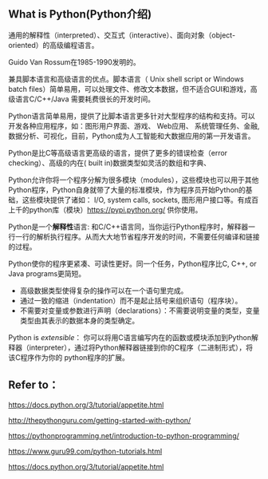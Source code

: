 ## What is Python(Python介绍)

通用的解释性（interpreted）、交互式（interactive）、面向对象（object-oriented）的高级编程语言。

Guido Van Rossum在1985-1990发明的。

兼具脚本语言和高级语言的优点。脚本语言（ Unix shell script or Windows batch files）简单易用，可以处理文件、修改文本数据，但不适合GUI和游戏，高级语言C/C++/Java 需要耗费很长的开发时间。

Python语言简单易用，提供了比脚本语言更多针对大型程序的结构和支持。可以开发各种应用程序，如：图形用户界面、游戏、 Web应用、 系统管理任务、金融,数据分析、可视化，目前，Python成为人工智能和大数据应用的第一开发语言。 

Python是比C等高级语言更高级的语言，提供了更多的错误检查（error checking）、高级的内在( built in)数据类型如灵活的数组和字典、

Python允许你将一个程序分解为很多模块（modules），这些模块也可以用于其他Python程序，Python自身就带了大量的标准模块，作为程序员开始Python的基础，这些模块提供了诸如： I/O, system calls, sockets, 图形用户接口等。有成百上千的python库（模块）https://pypi.python.org/ 供你使用。

Python是一个**解释性**语言: 和C/C++语言同，当你运行Python程序时，解释器一行一行的解析执行程序。从而大大地节省程序开发的时间，不需要任何编译和链接的过程。

Python使你的程序更紧凑、可读性更好。同一个任务，Python程序比C, C++, or Java programs更简短。
 * 高级数据类型使得复杂的操作可以在一个语句里完成。
 * 通过一致的缩进（indentation）而不是起止括号来组织语句（程序块）。
 * 不需要对变量或参数进行声明（declarations）：不需要说明变量的类型，变量类型由其表示的数据本身的类型确定。

Python is *extensible*： 你可以将用C语言编写内在的函数或模块添加到Python解释器（interpreter），通过将Python解释器链接到你的C程序（二进制形式），将该C程序作为你的 python程序的扩展。

## Refer to：

https://docs.python.org/3/tutorial/appetite.html

http://thepythonguru.com/getting-started-with-python/ 

https://pythonprogramming.net/introduction-to-python-programming/ 

https://www.guru99.com/python-tutorials.html

https://docs.python.org/3/tutorial/appetite.html 
